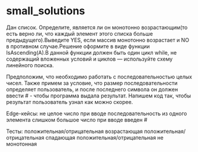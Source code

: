 # small_solutions

Дан список. Определите, является ли он монотонно возрастающим(то есть верно ли, что каждый элемент этого списка больше
предыдущего).Выведите YES, если массив монотонно возрастает и NO в противном случае.Решение оформите в виде функции
IsAscending(A).В данной функции должен быть один цикл while, не содержащий вложенных условий и циклов — используйте
схему линейного поиска.

Предположим, что необходимо работать с последовательностью целых чисел. Также примем за условие, что размер последовательности определяет пользователь, и после последнего символа он должен ввести # - чтобы программа выдала результат. Напишем код так, чтобы результат пользователь узнал как можно скорее.

Edge-кейсы:
не целое число при вводе
последовательность из одного элемента
слишком большое число при вводе
введен #

Тесты:
положительная/отрицательная возрастающая
положительная/отрицательная спадающая
положительная/отрицательная не монотонная

